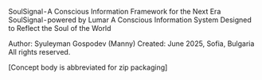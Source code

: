 SoulSignal - A Conscious Information Framework for the Next Era
SoulSignal - powered by Lumar
A Conscious Information System Designed to Reflect the Soul of the World

Author: Syuleyman Gospodev (Manny)
Created: June 2025, Sofia, Bulgaria
All rights reserved.

[Concept body is abbreviated for zip packaging]
